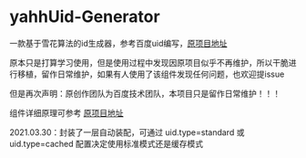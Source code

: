 # yahhUid-Generator
一款基于雪花算法的id生成器，参考百度uid编写，[原项目地址](https://github.com/baidu/uid-generator)

原本只是打算学习使用，但是使用过程中发现因原项目似乎不再维护，所以干脆进行移植，留作日常维护，如果有人使用了该组件发现任何问题，也欢迎提issue

但是再次声明：原创作团队为百度技术团队，本项目只是留作日常维护！！！

组件详细原理可参考 [原项目地址](https://github.com/baidu/uid-generator)

2021.03.30：封装了一层自动装配，可通过 uid.type=standard 或 uid.type=cached 配置决定使用标准模式还是缓存模式